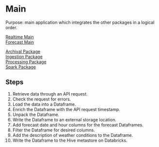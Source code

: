 # Main

Purpose: main application which integrates the other packages in a logical order.

[Realtime Main](/code/scala/pipelines/realtime/src/main/scala/realtime/Main.scala)  
[Forecast Main](/code/scala/pipelines/forecast/src/main/scala/forecast/Main.scala)

[Archival Package](/documentation/packages/archival.md)  
[Ingestion Package](/documentation/packages/ingestion.md)  
[Processing Package](/documentation/packages/processing.md)  
[Spark Package](/documentation/packages/spark.md)  

## Steps

1) Retrieve data through an API request.
2) Check the request for errors.
3) Load the data into a Dataframe.
4) Enrich the Dataframe with the API request timestamp.
5) Unpack the Dataframe.
6) Write the Dataframe to an external storage location.
7) Add forecast date and hour columns for the forecast Dataframes.
8) Filter the Dataframe for desired columns.
9) Add the description of weather conditions to the Dataframe.
10) Write the Dataframe to the Hive metastore on Databricks.
